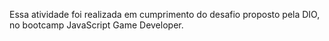 Essa atividade foi realizada em cumprimento do desafio proposto pela DIO, no bootcamp JavaScript Game Developer.
